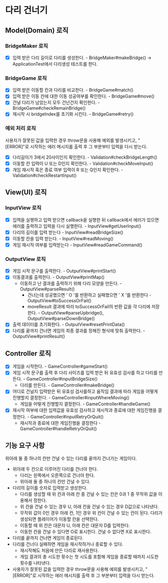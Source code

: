 # 다리 건너기

## Model(Domain) 로직

### BridgeMaker 로직
- [x] 입력 받은 다리 길이로 다리를 생성한다. - BridgeMaker#makeBridge() -> ApplicationTest에서 다리생성 테스트를 한다.

### BridgeGame 로직 
- [x] 입력 받은 이동할 칸과 다리를 비교한다. - BridgeGame#match()
- [x] 입력 받은 이동 칸에 대한 이동 성공여부를 확인한다. - BridgeGame#move()
- [x] 건널 다리가 남았는지 모두 건넌건지 확인한다. - BridgeGame#checkRemainBridge()
- [x] 재시작 시 bridgeIndex를 초기화 시킨다. - BridgeGame#retry()

### 예외 처리 로직

사용자가 잘못된 값을 입력한 경우 throw문을 사용해 예외를 발생시키고, "[ERROR]"로 시작하는 에러 메시지를 출력 후 그 부분부터 입력을 다시 받는다.

- [x] 다리길이가 3에서 20사이인지 확인한다. - Validation#checkBridgeLength()
- [x] 이동할 칸 입력이 U 또는 D인지 확인한다. - Validation#checkMoveInput()
- [x] 개임 재시작 혹은 종료 여부 입력이 R 또는 Q인지 확인한다. - Validation#checkRestartInput()

## View(UI) 로직

### InputView 로직
- [x] 입력을 실행하고 입력 받으면 callback을 실행한 뒤 callback에서 에러가 있으면 에러를 출력하고 입력을 다시 실행한다. - InputView#getUserInput()
- [x] 다리의 길이를 입력 받는다 - InputView#readBridgeSize()
- [x] 이동할 칸을 입력 받는다. - InputView#readMoving()
- [x] 게임 재시작 여부를 입력받는다 - InputView#readGameCommand()

### OutputView 로직
- [x] 게임 시작 문구를 출력한다. - OutputView#printStart()
- [x] 이동결과를 출력한다. - OutputView#printMap()
  - 이동하고 난 결과를 출력하기 위해 다리 모양을 만든다. - OutputView#parseResult()
    - 건너는데 성공했으면 ' O '를 반환하고 실패했으면 ' X '를 반환한다 - OutputView#toSuccessOrFail()
    -  moveResult 결과에 따라 toSuccessOrFail의 반환 값을 각 다리에 저장한다. - OutputView#parseUpbridge(), OutputView#parseDownBridge()
- [x] 출력 데이터를 초기화한다. - OutputView#resetPrintData()
- [x] 다리를 끝까지 건너면 게임의 최종 결과를 정해진 형식에 맞춰 출력한다. - OutputView#printResult()

## Controller 로직
- [x] 게임을 시작한다. - GameController#gameStart()
- [x] 게임 시작 문구를 출력 후 다리 사이즈를 입력 받은 뒤 유효성 검사를 하고 다리를 만든다. - GameController#inputBridgeSize()
  - 다리를 만든다. - GameController#makeBridge()
- [x] 어디로 건널지 입력받은 뒤 유효성 검사를하고 움직임 결과에 따라 게임을 어떻게 진행할지 결정한다. - GameController#inputWhereMoving()
  - 게임을 어떻게 진행할지 결정한다. - GameController#handleGame()
- [x] 재시작 여부에 대한 입력값을 유효성 검사하고 재시작과 종료에 대한 게임진행을 결정한다. - GameController#inputRetryOrQuit()
  - 재시작과 종료에 대한 게임진행을 결정한다 - GameController#handleRetryOrQuit()

## 기능 요구 사항

위아래 둘 중 하나의 칸만 건널 수 있는 다리를 끝까지 건너가는 게임이다.

- 위아래 두 칸으로 이루어진 다리를 건너야 한다.
  - 다리는 왼쪽에서 오른쪽으로 건너야 한다.
  - 위아래 둘 중 하나의 칸만 건널 수 있다.
- 다리의 길이를 숫자로 입력받고 생성한다.
  - 다리를 생성할 때 위 칸과 아래 칸 중 건널 수 있는 칸은 0과 1 중 무작위 값을 이용해서 정한다.
  - 위 칸을 건널 수 있는 경우 U, 아래 칸을 건널 수 있는 경우 D값으로 나타낸다.
  - 무작위 값이 0인 경우 아래 칸, 1인 경우 위 칸이 건널 수 있는 칸이 된다.
다리가 생성되면 플레이어가 이동할 칸을 선택한다.
  - 이동할 때 위 칸은 대문자 U, 아래 칸은 대문자 D를 입력한다.
  - 이동한 칸을 건널 수 있다면 O로 표시한다. 건널 수 없다면 X로 표시한다.
- 다리를 끝까지 건너면 게임이 종료된다.
- 다리를 건너다 실패하면 게임을 재시작하거나 종료할 수 있다.
  - 재시작해도 처음에 만든 다리로 재사용한다.
  - 게임 결과의 총 시도한 횟수는 첫 시도를 포함해 게임을 종료할 때까지 시도한 횟수를 나타낸다.
- 사용자가 잘못된 값을 입력한 경우 throw문을 사용해 예외를 발생시키고, "[ERROR]"로 시작하는 에러 메시지를 출력 후 그 부분부터 입력을 다시 받는다.
